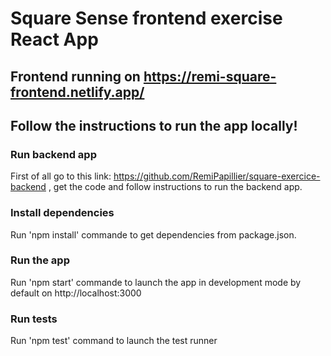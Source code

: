# Square Sense frontend exercise React App

## Frontend running on https://remi-square-frontend.netlify.app/

## Follow the instructions to run the app locally!

### Run backend app

First of all go to this link: https://github.com/RemiPapillier/square-exercice-backend , get the code and follow instructions to run the backend app.

### Install dependencies

Run 'npm install' commande to get dependencies from package.json.

### Run the app

Run 'npm start' commande to launch the app in development mode by default on http://localhost:3000

### Run tests

Run 'npm test' command to launch the test runner
